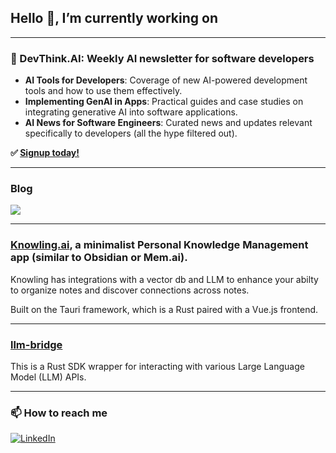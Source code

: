 ## Hello 👋, I’m currently working on

---
### 📰 DevThink.AI: Weekly AI newsletter for software developers
- **AI Tools for Developers**: Coverage of new AI-powered development tools and how to use them effectively.
- **Implementing GenAI in Apps**: Practical guides and case studies on integrating generative AI into software applications.
- **AI News for Software Engineers**: Curated news and updates relevant specifically to developers (all the hype filtered out).

**✅ [Signup today!](https://devthink.ai)**

---
### Blog
[![](https://img.shields.io/badge/Hashnode-2962FF?style=for-the-badge&logo=hashnode&logoColor=white)](https://samkeen.dev)

---
### [Knowling.ai](https://knowling.ai), a minimalist Personal Knowledge Management app (similar to Obsidian or Mem.ai).
Knowling has integrations with a vector db and LLM to enhance your abilty to organize notes and discover connections across notes.

Built on the Tauri framework, which is a Rust paired with a Vue.js frontend.

---
### [llm-bridge](https://github.com/samkeen/llm-bridge)
This is a Rust SDK wrapper for interacting with various Large Language Model (LLM) APIs.

---
### 📫 How to reach me
[![LinkedIn](https://img.shields.io/badge/linkedin-%230077B5.svg?style=for-the-badge&logo=linkedin&logoColor=white)](https://www.linkedin.com/in/samkeen/)

<!--
**samkeen/samkeen** is a ✨ _special_ ✨ repository because its `README.md` (this file) appears on your GitHub profile.

Here are some ideas to get you started:

Profile examples: https://zzetao.github.io/awesome-github-profile/

- 🔭 I’m currently working on ...
- 🌱 I’m currently learning ...
- 👯 I’m looking to collaborate on ...
- 🤔 I’m looking for help with ...
- 💬 Ask me about ...

MOAR badges: https://github.com/Naereen/badges
-->
